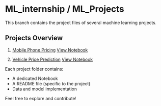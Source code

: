 # ML_internship / ML_Projects  
This branch contains the project files of several machine learning projects.

##  Projects Overview

1. [Mobile Phone Pricing](<Mobile Phone Pricing>) 
      [View Notebook](<Mobile Phone Pricing/Mobile_Phone_Pricing.ipynb>)

2. [Vehicle Price Prediction](<Vehicle Price Prediction>)
      [View Notebook](<Vehicle Price Prediction/Vehical_price.ipynb>)
   
Each project folder contains:
- A dedicated Notebook
- A README file (specific to the project)
- Data and model implementation 

Feel free to explore and contribute!
